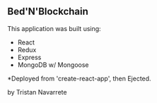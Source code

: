 ## Bed'N'Blockchain

This application was built using:
- React
- Redux
- Express
- MongoDB w/ Mongoose

*Deployed from 'create-react-app', then Ejected.

by Tristan Navarrete
